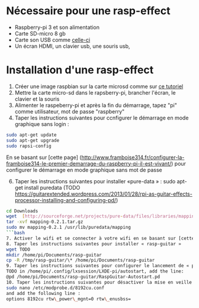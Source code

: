 # Nécessaire pour une rasp-effect

- Raspberry-pi 3 et son alimentation
- Carte SD-micro 8 gb
- Carte son USB comme [celle-ci](https://www.amazon.fr/CSL-Surround-dynamique-fonctionnelles-comprises/dp/B00NXUZARM/ref=sr_1_1?s=electronics&amp;ie=UTF8&amp;qid=1473490479&amp;sr=1-1&amp;keywords=carte+son)
- Un écran HDMI, un clavier usb, une souris usb,

# Installation d'une rasp-effect

1. Créer une image raspbian sur la carte microsd comme sur [ce tutoriel](http://raspbian-france.fr/creer-carte-sd-raspberry-raspbian-avec-windows/)
2. Mettre la carte micro-sd dans le rapsberry-pi, brancher l'écran, le clavier et la souris
3. Alimenter le raspeberry-pi et après la fin du démarrage, tapez "pi" comme utilisateur, mot de passe "raspberry"
5. Taper les instructions suivantes pour ccnfigurer le démarrage en mode graphique sans login :
```bash
sudo apt-get update
sudo apt-get upgrade
sudo rapsi-config
```
En se basant sur [cette page] (http://www.framboise314.fr/configurer-la-framboise314-le-premier-demarrage-du-raspberry-pi-il-est-vivant/) pour configurer le démarrage en mode graphique sans mot de passe 

6. Taper les instructions suivantes pour installer «pure-data » :
sudo apt-get install puredata (TODO https://guitarextended.wordpress.com/2013/01/28/rpi-as-guitar-effects-processor-installing-and-configuring-pd/)
```bash
cd Downloads
wget  [http://sourceforge.net/projects/pure-data/files/libraries/mapping/mapping-0.2.1.tar.gz](http://sourceforge.net/projects/pure-data/files/libraries/mapping/mapping-0.2.1.tar.gz)
tar -xvf mapping-0.2.1.tar.gz
sudo mv mapping-0.2.1 /usr/lib/puredata/mapping
```bash
7. Activer le wifi et se connecter à votre wifi en se basant sur [cette page](http://the-raspberry.com/wifi-config)
8. Taper les instructions suivantes pour installer « rasp-guitar »
wget TODO
mkdir /home/pi/Documents/rasp-guitar
cp -R /tmp/rasp-guitar/\* /home/pi/Documents/rasp-guitar
9. Taper les instructions suivantes pour configurer le lancement de « pure-data » et du patch RaspGuitar Autostart
TODO in /home/pi/.config/lxsession/LXDE-pi/autostart, add the line:
@pd /home/pi/Documents/rasp-guitar/RaspGuitar-Autostart.pd
10. Taper les instructions suivantes pour désactiver la mise en veille du wifi
sudo nano /etc/modprobe.d/8192cu.conf
and add the following line :
options 8192cu rtw\_power\_mgnt=0 rtw\_enusbss=